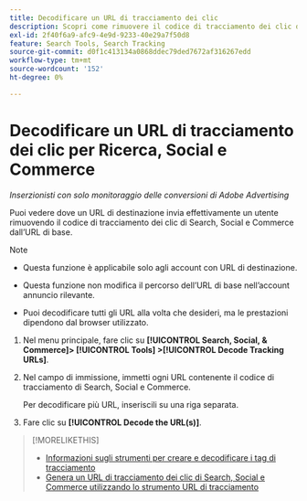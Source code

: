 ```yaml
---
title: Decodificare un URL di tracciamento dei clic
description: Scopri come rimuovere il codice di tracciamento dei clic di Search, Social e Commerce da un URL di base.
exl-id: 2f40f6a9-afc9-4e9d-9233-40e29a7f50d8
feature: Search Tools, Search Tracking
source-git-commit: d0f1c413134a0868ddec79ded7672af316267edd
workflow-type: tm+mt
source-wordcount: '152'
ht-degree: 0%

---
```


# Decodificare un URL di tracciamento dei clic per Ricerca, Social e Commerce

*Inserzionisti con solo monitoraggio delle conversioni di Adobe Advertising*

Puoi vedere dove un URL di destinazione invia effettivamente un utente rimuovendo il codice di tracciamento dei clic di Search, Social e Commerce dall’URL di base.

>[!NOTE]
>
>* Questa funzione è applicabile solo agli account con URL di destinazione.
>
>* Questa funzione non modifica il percorso dell’URL di base nell’account annuncio rilevante.
>
>* Puoi decodificare tutti gli URL alla volta che desideri, ma le prestazioni dipendono dal browser utilizzato.

1. Nel menu principale, fare clic su **[!UICONTROL Search, Social, & Commerce]> [!UICONTROL Tools] >[!UICONTROL Decode Tracking URLs]**.

1. Nel campo di immissione, immetti ogni URL contenente il codice di tracciamento di Search, Social e Commerce.

   Per decodificare più URL, inseriscili su una riga separata.

1. Fare clic su **[!UICONTROL Decode the URL(s)]**.

>[!MORELIKETHIS]
>
>* [Informazioni sugli strumenti per creare e decodificare i tag di tracciamento](tracking-tools-about.md)
>* [Genera un URL di tracciamento dei clic di Search, Social e Commerce utilizzando lo strumento URL di tracciamento](click-tracking-url-generate.md)
